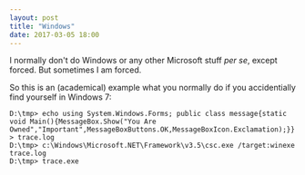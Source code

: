 ```yaml
---
layout: post
title: "Windows"
date: 2017-03-05 18:00
---
```


I normally don't do Windows or any other Microsoft stuff _per se_, except forced.
But sometimes I am forced.

So this is an (academical) example what you normally do if you accidentially find yourself in Windows 7:

~~~
D:\tmp> echo using System.Windows.Forms; public class message{static void Main(){MessageBox.Show("You Are Owned","Important",MessageBoxButtons.OK,MessageBoxIcon.Exclamation);}} > trace.log
D:\tmp> c:\Windows\Microsoft.NET\Framework\v3.5\csc.exe /target:winexe trace.log
D:\tmp> trace.exe
~~~

